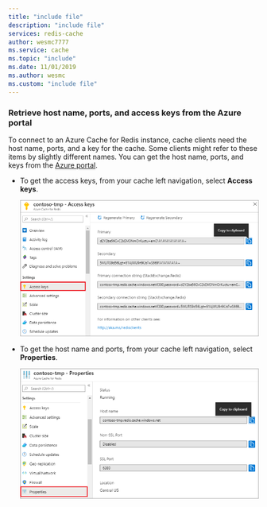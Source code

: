 ```yaml
---
title: "include file"
description: "include file"
services: redis-cache
author: wesmc7777
ms.service: cache
ms.topic: "include"
ms.date: 11/01/2019
ms.author: wesmc
ms.custom: "include file"
---
```


### Retrieve host name, ports, and access keys from the Azure portal

To connect to an Azure Cache for Redis instance, cache clients need the host name, ports, and a key for the cache. Some clients might refer to these items by slightly different names. You can get the host name, ports, and keys from the [Azure portal](https://portal.azure.com).

- To get the access keys, from your cache left navigation, select **Access keys**. 
  
  ![Azure Cache for Redis keys](media/redis-cache-access-keys/redis-cache-keys.png)

- To get the host name and ports, from your cache left navigation, select **Properties**.

  ![Azure Cache for Redis properties](media/redis-cache-access-keys/redis-cache-hostname-ports.png)

